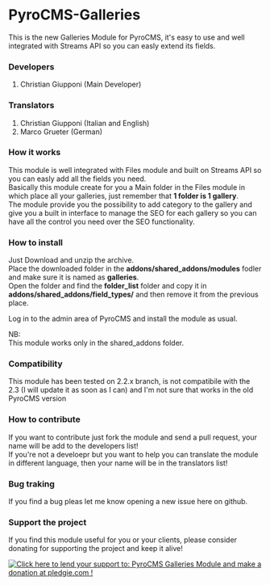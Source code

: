 PyroCMS-Galleries
=================

This is the new Galleries Module for PyroCMS, it's easy to use and well integrated with Streams API so you can easly extend its fields.


### Developers

1. Christian Giupponi (Main Developer)

### Translators
1. Christian Giupponi (Italian and English)
2. Marco Grueter (German)


### How it works
This module is well integrated with Files module and built on Streams API so you can easly add all the fields you need.  
Basically this module create for you a Main folder in the Files module in which place all your galleries, just remember that **1 folder is 1 gallery**.  
The module provide you the possibility to add category to the gallery and give you a built in interface to manage the SEO for each gallery so you can have all the control you need over the SEO functionality.


### How to install
Just Download and unzip the archive.  
Place the downloaded folder in the **addons/shared_addons/modules** fodler and make sure it is named as **galleries**.  
Open the folder and find the **folder_list** folder and copy it in **addons/shared_addons/field_types/** and then remove it from the previous place.

Log in to the admin area of PyroCMS and install the module as usual.

NB:  
This module works only in the shared_addons folder.

### Compatibility
This module has been tested on 2.2.x branch, is not compatibile with the 2.3 (I will update it as soon as I can) and I'm not sure that works in the old PyroCMS version

### How to contribute
If you want to contribute just fork the module and send a pull request, your name will be add to the developers list!  
If you're not a develoepr but you want to help you can translate the module in different language, then your name will be in the translators list!

### Bug traking
If you find a bug pleas let me know opening a new issue here on github.

### Support the project
If you find this module useful for you or your clients, please consider donating for supporting the project and keep it alive!

<a href='https://pledgie.com/campaigns/25404'><img alt='Click here to lend your support to: PyroCMS Galleries Module and make a donation at pledgie.com !' src='https://pledgie.com/campaigns/25404.png?skin_name=chrome' border='0' ></a>